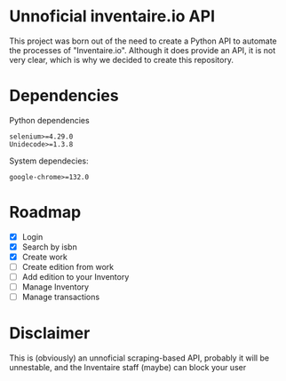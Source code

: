 # Unnoficial inventaire.io API

This project was born out of the need to create a Python API to automate the processes of "Inventaire.io". Although it does provide an API, it is not very clear, which is why we decided to create this repository.


# Dependencies

Python dependencies

    selenium>=4.29.0
    Unidecode>=1.3.8
 
    
System dependecies:

    google-chrome>=132.0


# Roadmap

 - [x] Login
 - [x] Search by isbn
 - [x] Create work
 - [ ] Create edition from work
 - [ ] Add edition to your Inventory
 - [ ] Manage Inventory
 - [ ] Manage transactions

# Disclaimer
This is (obviously) an unnoficial scraping-based API, probably it will be unnestable, and the Inventaire staff (maybe) can block your user
